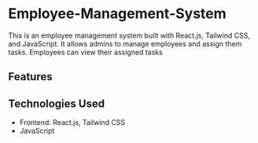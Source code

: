# Employee-Management-System
This is an employee management system built with React.js, Tailwind CSS, and JavaScript. It allows admins to manage employees and assign them tasks. Employees can view their assigned tasks

## Features

## Technologies Used
* Frontend: React.js, Tailwind CSS
* JavaScript
